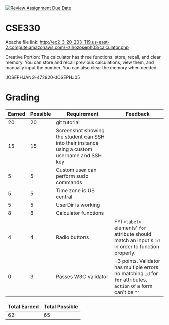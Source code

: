 [![Review Assignment Due Date](https://classroom.github.com/assets/deadline-readme-button-22041afd0340ce965d47ae6ef1cefeee28c7c493a6346c4f15d667ab976d596c.svg)](https://classroom.github.com/a/_BXrrExe)
# CSE330

Apache file link: http://ec2-3-20-203-119.us-east-2.compute.amazonaws.com/~zihozoseph03/calculator.php

Creative Portion: The calculator has three functions: store, recall, and clear memory. You can store and recall previous calculations, view them, and manually input the number. You can also clear the memory when needed.

JOSEPHJANG-472920-JOSEPHJ05


# Grading

| Earned | Possible | Requirement                                                                                    | Feedback |
| ------ | -------- | ---------------------------------------------------------------------------------------------- | -------- |
| 20      | 20       | git tutorial                                                                                   |          |
| 15      | 15       | Screenshot showing the student can SSH into their instance using a custom username and SSH key |          |
| 5      | 5        | Custom user can perform sudo commands                                                          |          |
| 5      | 5        | Time zone is US central                                                                        |          |
| 5      | 5        | UserDir is working                                                                             |          |
| 8      | 8        | Calculator functions                                                                           |          |
| 4      | 4        | Radio buttons                                                                                  |FYI `<label>` elements' `for` attribute should match an input's `id` in order to function properly.           |
| 0| 3        | Passes W3C validator                                                                           |-3 points. Validator has multiple errors: no matching `id` for `for` attributes, `action` of a form can't be `""`          |

| Total Earned | Total Possible |
| ------------ | -------------- |
| 62            | 65             |
